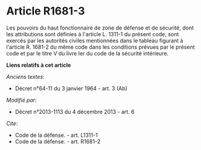 # Article R1681-3

Les pouvoirs du haut fonctionnaire de zone de défense et de sécurité, dont les attributions sont définies à l'article L.
1311-1 du présent code, sont exercés par les autorités civiles mentionnées dans le tableau figurant à l'article R. 1681-2 du
même code dans les conditions prévues par le présent code et par le titre V du livre Ier du code de la sécurité intérieure.

**Liens relatifs à cet article**

_Anciens textes_:

  - Décret n°64-11 du 3 janvier 1964 - art. 3 (Ab)

_Modifié par_:

  - Décret n°2013-1113 du 4 décembre 2013 - art. 6

_Cite_:

  - Code de la défense. - art. L1311-1
  - Code de la défense. - art. R1681-2

